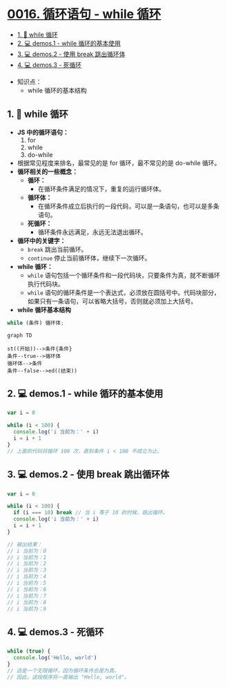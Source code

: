 # [0016. 循环语句 - while 循环](https://github.com/Tdahuyou/javascript/tree/main/0016.%20%E5%BE%AA%E7%8E%AF%E8%AF%AD%E5%8F%A5%20-%20while%20%E5%BE%AA%E7%8E%AF)


<!-- region:toc -->
- [1. 📒 while 循环](#1--while-循环)
- [2. 💻 demos.1 - while 循环的基本使用](#2--demos1---while-循环的基本使用)
- [3. 💻 demos.2 -  使用 break 跳出循环体](#3--demos2----使用-break-跳出循环体)
- [4. 💻 demos.3 - 死循环](#4--demos3---死循环)
<!-- endregion:toc -->
- 知识点：
  - while 循环的基本结构

## 1. 📒 while 循环

- **JS 中的循环语句：**
  1. for
  2. while
  3. do-while
- 根据常见程度来排名，最常见的是 for 循环，最不常见的是 do-while 循环。
- **循环相关的一些概念：**
  - **循环：**
    - 在循环条件满足的情况下，重复的运行循环体。
  - **循环体：**
    - 在循环条件成立后执行的一段代码，可以是一条语句，也可以是多条语句。
  - **死循环：**
    - 循环条件永远满足，永远无法退出循环。
- **循环中的关键字：**
  - `break` 跳出当前循环。
  - `continue` 停止当前循环体，继续下一次循环。
- **while 循环：**
  - `while` 语句包括一个循环条件和一段代码块，只要条件为真，就不断循环执行代码块。
  - `while` 语句的循环条件是一个表达式，必须放在圆括号中。代码块部分，如果只有一条语句，可以省略大括号，否则就必须加上大括号。
- **while 循环基本结构**

```javascript
while (条件) 循环体;
```

```mermaid
graph TD

st((开始))-->条件{条件}
条件--true-->循环体
循环体-->条件
条件--false-->ed((结束))
```

## 2. 💻 demos.1 - while 循环的基本使用

```javascript
var i = 0

while (i < 100) {
  console.log('i 当前为：' + i)
  i = i + 1
}
// 上面的代码将循环 100 次，直到条件 i < 100 不成立为止。
```

## 3. 💻 demos.2 -  使用 break 跳出循环体

```javascript
var i = 0

while (i < 100) {
  if (i === 10) break // 当 i 等于 10 的时候，跳出循环。
  console.log('i 当前为：' + i)
  i = i + 1
}

// 输出结果：
// i 当前为：0
// i 当前为：1
// i 当前为：2
// i 当前为：3
// i 当前为：4
// i 当前为：5
// i 当前为：6
// i 当前为：7
// i 当前为：8
// i 当前为：9
```

## 4. 💻 demos.3 - 死循环

```javascript
while (true) {
  console.log('Hello, world')
}
// 这是一个无限循环，因为循环条件总是为真。
// 因此，这段程序将一直输出 "Hello, world"。
```


